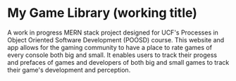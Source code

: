 # My Game Library (working title)
A work in progress MERN stack project designed for UCF's Processes in Object Oriented Software Development (POOSD) course. This website and app allows for the gaming community to have a place to rate games of every console both big and small. It enables users to track their progess and prefaces of games and developers of both big and small games to track their game's development and perception.
